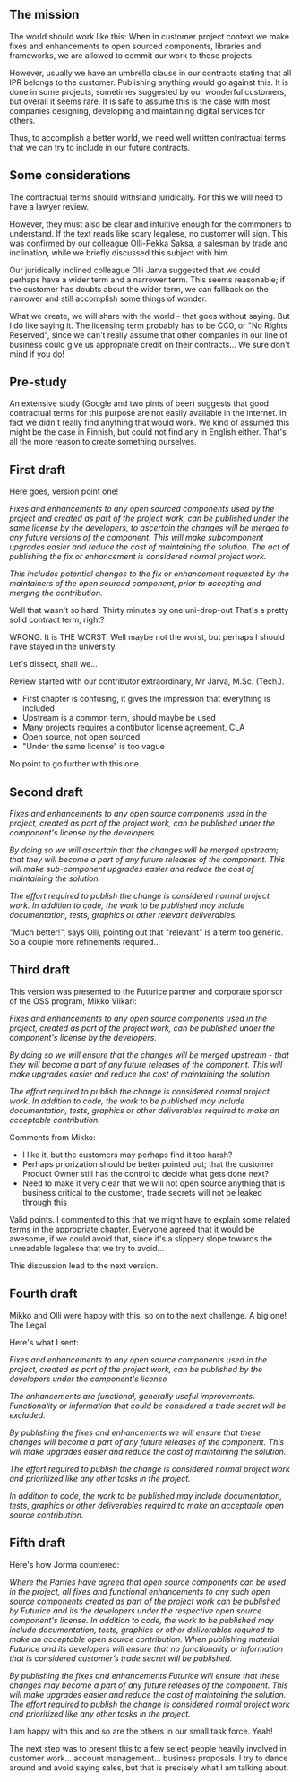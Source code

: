 The mission
-----------

The world should work like this: When in customer project context we make fixes and enhancements to open sourced components, libraries and frameworks, we are allowed to commit our work to those projects.
 
However, usually we have an umbrella clause in our contracts stating that all IPR belongs to the customer. Publishing anything would go against this. It is done in some projects, sometimes suggested by our wonderful customers, but overall it seems rare. It is safe to assume this is the case with most companies designing, developing and maintaining digital services for others. 
 
Thus, to accomplish a better world, we need well written contractual terms that we can try to include in our future contracts. 
 
Some considerations
-------------------
 
The contractual terms should withstand juridically. For this we will need to have a lawyer review. 

However, they must also be clear and intuitive enough for the commoners to understand. If the text reads like scary legalese, no customer will sign. This was confirmed by our colleague Olli-Pekka Saksa, a salesman by trade and inclination, while we briefly discussed this subject with him.

Our juridically inclined colleague Olli Jarva suggested that we could perhaps have a wider term and a narrower term. This seems reasonable; if the customer has doubts about the wider term, we can fallback on the narrower and still accomplish some things of wonder. 

What we create, we will share with the world - that goes without saying. But I do like saying it. The licensing term probably has to be CC0, or "No Rights Reserved", since we can't really assume that other companies in our line of business could give us appropriate credit on their contracts... We sure don't mind if you do!

Pre-study
---------
 
An extensive study (Google and two pints of beer) suggests that good contractual terms for this purpose are not easily available in the internet. In fact we didn't really find anything that would work. We kind of assumed this might be the case in Finnish, but could not find any in English either. That's all the more reason to create something ourselves. 

First draft
-----------

Here goes, version point one!

_Fixes and enhancements to any open sourced components used by the project and created as part of the project work, can be published under the same license by the developers, to ascertain the changes will be merged to any future versions of the component. This will make subcomponent upgrades easier and reduce the cost of maintaining the solution. The act of publishing the fix or enhancement is considered normal project work._

_This includes potential changes to the fix or enhancement requested by the maintainers of the open sourced component, prior to accepting and merging the contribution._

Well that wasn't so hard. Thirty minutes by one uni-drop-out That's a pretty solid contract term, right? 

WRONG. It is THE WORST. Well maybe not the worst, but perhaps I should have stayed in the university. 

Let's dissect, shall we...

Review started with our contributor extraordinary, Mr Jarva, M.Sc. (Tech.).

* First chapter is confusing, it gives the impression that everything is included
* Upstream is a common term, should maybe be used
* Many projects requires a contibutor license agreement, CLA
* Open source, not open sourced
* "Under the same license" is too vague

No point to go further with this one. 

Second draft
------------

_Fixes and enhancements to any open source components used in the project, created as part of the project work, can be published under the component's license by the developers._

_By doing so we will ascertain that the changes will be merged upstream; that they will become a part of any future releases of the component. This will make sub-component upgrades easier and reduce the cost of maintaining the solution._

_The effort required to publish the change is considered normal project work. In addition to code, the work to be published may include documentation, tests, graphics or other relevant deliverables._

"Much better!", says Olli, pointing out that "relevant" is a term too generic. So a couple more refinements required...

Third draft
-----------

This version was presented to the Futurice partner and corporate sponsor of the OSS program, Mikko Viikari:

_Fixes and enhancements to any open source components used in the project, created as part of the project work, can be published under the component's license by the developers._

_By doing so we will ensure that the changes will be merged upstream - that they will become a part of any future releases of the component. This will make upgrades easier and reduce the cost of maintaining the solution._

_The effort required to publish the change is considered normal project work. In addition to code, the work to be published may include documentation, tests, graphics or other deliverables required to make an acceptable contribution._

Comments from Mikko:

* I like it, but the customers may perhaps find it too harsh? 
* Perhaps priorization should be better pointed out; that the customer Product Owner still has the control to decide what gets done next? 
* Need to make it very clear that we will not open source anything that is business critical to the customer, trade secrets will not be leaked through this

Valid points. I commented to this that we might have to explain some related terms in the appropriate chapter. Everyone agreed that it would be awesome, if we could avoid that, since it's a slippery slope towards the unreadable legalese that we try to avoid...

This discussion lead to the next version.

Fourth draft
------------

Mikko and Olli were happy with this, so on to the next challenge. A big one! The Legal. 

Here's what I sent:

_Fixes and enhancements to any open source components used in the project, created as part of the project work, can be published by the developers under the component's license_

_The enhancements are functional, generally useful improvements. Functionality or information that could be considered a trade secret will be excluded._

_By publishing the fixes and enhancements we will ensure that these changes will become a part of any future releases of the component. This will make upgrades easier and reduce the cost of maintaining the solution._

_The effort required to publish the change is considered normal project work and prioritized like any other tasks in the project._

_In addition to code, the work to be published may include documentation, tests, graphics or other deliverables required to make an acceptable open source contribution._

Fifth draft
-----------

Here's how Jorma countered:

_Where the Parties have agreed that open source components can be used in the project, all fixes and functional enhancements to any such open source components created as part of the project work can be published by Futurice and its the developers under the respective open source component's license. In addition to code, the work to be published may include documentation, tests, graphics or other deliverables required to make an acceptable open source contribution. When publishing material Futurice and its developers will ensure that no functionality or information that is considered customer’s trade secret will be published._

_By publishing the fixes and enhancements Futurice will ensure that these changes may become a part of any future releases of the component. This will make upgrades easier and reduce the cost of maintaining the solution. The effort required to publish the change is considered normal project work and prioritized like any other tasks in the project._

I am happy with this and so are the others in our small task force. Yeah!

The next step was to present this to a few select people heavily involved in customer work... account management... business proposals. I try to dance around and avoid saying sales, but that is precisely what I am talking about. 

















